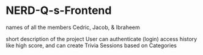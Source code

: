 # NERD-Q-s-Frontend

names of all the members
Cedric, Jacob, & Ibraheem

short description of the project
User can authenticate (login) access history like high score, and can create Trivia Sessions based on Categories


